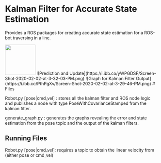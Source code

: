 # Kalman Filter for Accurate State Estimation

Provides a ROS packages for creating accurate state estimation for a ROS-bot traversing in a line.

<img src="https://i.ibb.co/PthPgXv/Screen-Shot-2020-02-02-at-3-29-46-PM.png" width="100" />
![Prediction and Update](https://i.ibb.co/yWPGDSF/Screen-Shot-2020-02-02-at-3-32-03-PM.png) ![Graph for Kalman Filter Output](https://i.ibb.co/PthPgXv/Screen-Shot-2020-02-02-at-3-29-46-PM.png)
# Files

Robot.py [pose|cmd_vel] : stores all the kalman filter and ROS node logic and publishes a node with type PoseWithCovarianceStamped from the kalman filter.

generate_graph.py : generates the graphs revealing the error and state estimation from the pose topic and the output of the kalman filters.

## Running Files

Robot.py [pose|cmd_vel]: requires a topic to obtain the linear velocity from (either pose or cmd_vel)
